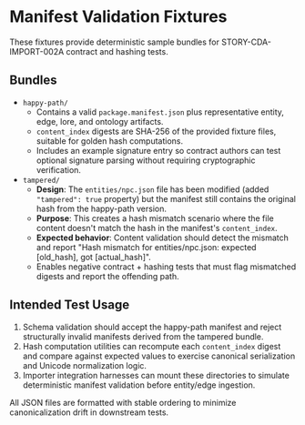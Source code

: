 # Manifest Validation Fixtures

These fixtures provide deterministic sample bundles for STORY-CDA-IMPORT-002A contract and hashing tests.

## Bundles

- `happy-path/`
  - Contains a valid `package.manifest.json` plus representative entity, edge, lore, and ontology artifacts.
  - `content_index` digests are SHA-256 of the provided fixture files, suitable for golden hash computations.
  - Includes an example signature entry so contract authors can test optional signature parsing without requiring cryptographic verification.
- `tampered/`
  - **Design**: The `entities/npc.json` file has been modified (added `"tampered": true` property) but the manifest still contains the original hash from the happy-path version.
  - **Purpose**: This creates a hash mismatch scenario where the file content doesn't match the hash in the manifest's `content_index`.
  - **Expected behavior**: Content validation should detect the mismatch and report "Hash mismatch for entities/npc.json: expected [old_hash], got [actual_hash]".
  - Enables negative contract + hashing tests that must flag mismatched digests and report the offending path.

## Intended Test Usage

1. Schema validation should accept the happy-path manifest and reject structurally invalid manifests derived from the tampered bundle.
2. Hash computation utilities can recompute each `content_index` digest and compare against expected values to exercise canonical serialization and Unicode normalization logic.
3. Importer integration harnesses can mount these directories to simulate deterministic manifest validation before entity/edge ingestion.

All JSON files are formatted with stable ordering to minimize canonicalization drift in downstream tests.
